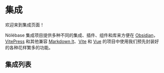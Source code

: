 # 集成

欢迎来到集成页面！

Nólëbase 集成项目提供多种不同的集成、插件、组件和库来方便在 [Obsidian](https://obsidian.md)，[VitePress](https://vitepress.dev) 和其他兼容 [Markdown It](https://github.com/markdown-it/markdown-it)、[Vite](https://vitejs.dev/) 和 [Vue](https://vuejs.org/) 的项目中使用我们预先封装好的各种花样繁多的功能。

## 集成列表

<IntegrationCard type="markdown-it" title="双向链接" package="markdown-it-bi-directional-links">
  <template v-slot:badge>
    <Badge type="tip" text="v1.27.2" />
  </template>
</IntegrationCard>

<br />

<IntegrationCard type="markdown-it" title="元素转换" package="markdown-it-element-transform">
  <template v-slot:badge>
    <Badge type="tip" text="v1.27.2" />
  </template>
</IntegrationCard>

<br />

<IntegrationCard type="vitepress" title="阅读增强" package="vitepress-plugin-enhanced-readabilities">
  <template v-slot:badge>
    <Badge type="tip" text="v1.27.2" />
  </template>
</IntegrationCard>

<br />

<IntegrationCard type="vitepress" title="行内链接预览" package="vitepress-plugin-inline-link-preview">
  <template v-slot:badge>
    <Badge type="warning" text="Beta 测试" />
  </template>
</IntegrationCard>

<br />

<IntegrationCard type="vitepress" title="闪烁高亮当前的目标标题" package="vitepress-plugin-highlight-targeted-heading">
  <template v-slot:badge>
    <Badge type="tip" text="v1.27.2" />
  </template>
</IntegrationCard>

<br />

<IntegrationCard type="vitepress" title="变更日志 及 文件历史" package="vitepress-plugin-git-changelog">
  <template v-slot:badge>
    <Badge type="danger" text="Alpha 测试" />
  </template>
</IntegrationCard>

<br />

<IntegrationCard type="vitepress" title="预览图片（社交媒体卡片）生成" package="vitepress-plugin-og-image">
  <template v-slot:badge>
    <Badge type="warning" text="Beta 测试" />
  </template>
</IntegrationCard>

<br />

<IntegrationCard type="vitepress" title="页面属性" package="vitepress-plugin-page-properties">
  <template v-slot:badge>
    <Badge type="danger" text="Alpha 测试" />
  </template>
</IntegrationCard>

<br />

<IntegrationCard type="obsidian" title="UnoCSS" package="obsidian-plugin-unocss">
  <template v-slot:badge>
    <Badge type="warning" text="Beta 测试" />
  </template>
</IntegrationCard>
